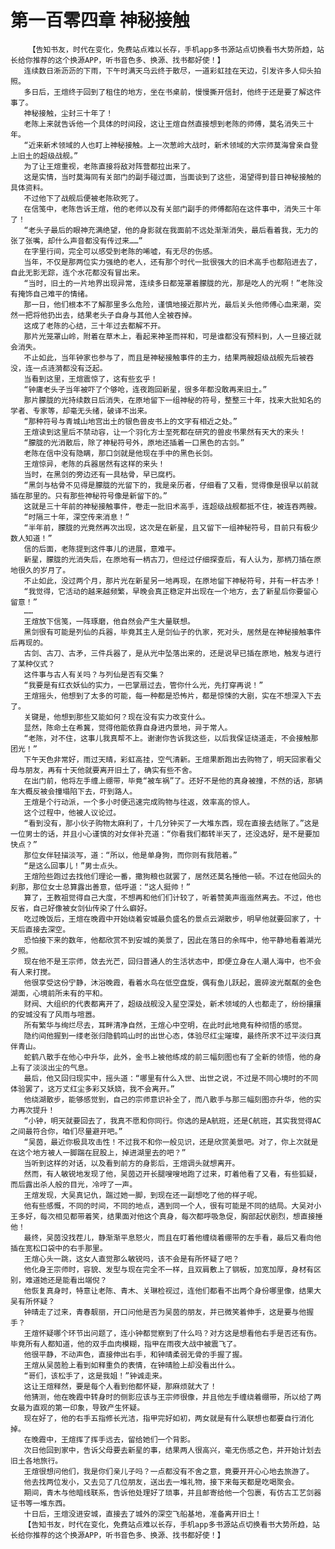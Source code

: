 # 第一百零四章 神秘接触
        【告知书友，时代在变化，免费站点难以长存，手机app多书源站点切换看书大势所趋，站长给你推荐的这个换源APP，听书音色多、换源、找书都好使！】
       连续数日淅沥沥的下雨，下午时满天乌云终于散尽，一道彩虹挂在天边，引发许多人仰头拍照。
       多日后，王煊终于回到了租住的地方，坐在书桌前，慢慢撕开信封，他终于还是要了解这件事了。
       神秘接触，尘封三十年了！
       老陈上来就告诉他一个具体的时间段，这让王煊自然直接想到老陈的师傅，莫名消失三十年。
       “近来新术领域的人也盯上神秘接触。上一次葱岭大战时，新术领域的大宗师莫海曾亲自登上旧土的超级战舰。”
       为了让王煊重视，老陈直接将敌对阵营都拉出来了。
       这是实情，当时莫海同有关部门的副手碰过面，当面谈到了这些，渴望得到昔日神秘接触的具体资料。
       不过他下了战舰后便被老陈砍死了。
       在信笺中，老陈告诉王煊，他的老师以及有关部门副手的师傅都陷在这件事中，消失三十年了！
       “老头子最后的眼神充满绝望，他的身影就在我面前不远处渐渐消失，最后看着我，无力的张了张嘴，却什么声音都没有传过来……”
       在字里行间，完全可以感受到老陈的唏嘘，有无尽的伤感。
       当年，不仅是那两位实力强绝的老人，还有那个时代一批很强大的旧术高手也都陷进去了，自此无影无踪，连个水花都没有冒出来。
       “当时，旧土的一片地界出现异常，连续多日都笼罩着朦胧的光，那是吃人的光啊！”老陈没有掩饰自己难平的情绪。
       那一日，他们根本不了解那里多么危险，谨慎地接近那片光，最后关头他师傅心血来潮，突然一把将他扔出去，结果老头子自身与其他人全被吞掉。
       这成了老陈的心结，三十年过去都解不开。
       那片光笼罩山岭，附着在草木上，看起来神圣而祥和，可是谁都没有预料到，人一旦接近就会消失。
       不止如此，当年钟家也参与了，而且是神秘接触事件的主力，结果两艘超级战舰先后被吞没，连一点涟漪都没有泛起。
       当看到这里，王煊震惊了，这有些玄乎！
       “钟庸老头子当年被吓了个够呛，连夜跑回新星，很多年都没敢再来旧土。”
       那片朦胧的光持续数日后消失，在原地留下一组神秘的符号，整整三十年，找来大批知名的学者、专家等，却毫无头绪，破译不出来。
       “那种符号与青城山地宫出土的银色兽皮书上的文字有相近之处。”
       王煊读到这里后不禁动容，让一个羽化方士至死都在研究的兽皮书果然有天大的来头！
       “朦胧的光消散后，除了神秘符号外，原地还插着一口黑色的古剑。”
       老陈在信中没有隐瞒，那口剑就是他现在手中的黑色长剑。
       王煊惊异，老陈的兵器居然有这样的来头！
       当时，在黑剑的旁边还有一具枯骨，早已腐朽。
       “黑剑与枯骨不见得是朦胧的光留下的，我是亲历者，仔细看了又看，觉得像是很早以前就插在那里的。只有那些神秘符号像是新留下的。”
       这就是三十年前的神秘接触事件，卷走一批旧术高手，连超级战舰都抵不住，被连吞两艘。
       “时隔三十年，深空传来消息！”
       “半年前，朦胧的光竟然再次出现，这次是在新星，且又留下一组神秘符号，目前只有极少数人知道！”
       信的后面，老陈提到这件事儿的进展，意难平。
       新星，朦胧的光消失后，在原地有一柄古刀，但经过仔细探查后，有人认为，那柄刀插在原地很久的岁月了。
       不止如此，没过两个月，那片光在新星另一地再现，在原地留下神秘符号，并有一杆古矛！
       “我觉得，它活动的越来越频繁，早晚会真正稳定并出现在一个地方，去了新星后你要留心留意！”
       ……
       王煊放下信笺，一阵琢磨，他自然会产生大量联想。
       黑剑很有可能是列仙的兵器，毕竟其主人是剑仙子的仇家，死对头，居然是在神秘接触事件后再现的。
       古剑、古刀、古矛，三件兵器了，是从光中坠落出来的，还是说早已插在原地，触发与进行了某种仪式？
       这件事与古人有关吗？与列仙是否有交集？
       “我要是有红衣妖仙的实力，一巴掌扇过去，管你什么光，先打穿再说！”
       王煊摇头，他想到了太多的可能，每一种都是恐怖片，都是惊悚的大剧，实在不想深入下去了。
       关键是，他想到那些又能如何？现在没有实力改变什么。
       显然，陈命土在希冀，觉得他能依靠自身进内景地，异于常人。
       “老陈，对不住，这事儿我真帮不上。谢谢你告诉我这些，以后我保证绕道走，不会接触那团光！”
       下午天色非常好，雨过天晴，彩虹高挂，空气清新。王煊果断跑出去购物了，明天回家看父母与朋友，再有十天他就要离开旧土了，确实有些不舍。
       在出门前，他将左手缠上绷带，毕竟“被车祸”了。还好不是他的真身被撞，不然的话，那辆车大概反被会撞塌陷下去，吓到路人。
       王煊是个行动派，一个多小时便迅速完成购物与往返，效率高的惊人。
       这个过程中，他被人议论过。
       “看到没有，那小伙子购物太麻利了，十几分钟买了一大堆东西，现在直接去结账了。”这是一位男士的话，并且小心谨慎的对女伴补充道：“你看我们都转半天了，还没选好，是不是要加快点？”
       那位女伴轻描淡写，道：“所以，他是单身狗，而你则有我陪着。”
       “是这么回事儿！”男士点头。
       王煊险些跑过去找他们理论一番，撒狗粮也就罢了，居然还莫名捶他一顿。不过在他回头的刹那，那位女士总算露出善意，低呼道：“这人挺帅！”
       算了，王教祖觉得自己大度，不想再和他们们计较了，听着赞美声迤迤然离去。不过，他也反省，自己好像被女剑仙传染了什么癖好。
       吃过晚饭后，王煊在晚霞中开始绕着安城最负盛名的景点云湖散步，明早他就要回家了，十天后直接去深空。
       恐怕接下来的数年，他都欣赏不到安城的美景了，因此在落日的余晖中，他平静地看着湖光夕照。
       现在他不是王宗师，敛去光芒，回归普通人的生活状态中，即便立身在人潮人海中，也不会有人来打搅。
       他很享受这份宁静，沐浴晚霞，看着水鸟在低空盘旋，偶有鱼儿跃起，震碎波光粼粼的金色湖面，心境前所未有的平和。
       财阀、大组织的代表都离开了，超级战舰没入星空深处，新术领域的人也都走了，纷纷攘攘的安城没有了风雨与喧嚣。
       所有繁华与绚烂尽去，耳畔清净自然，王煊心中空明，在此时此地竟有种彻悟的感觉。
       隐约间他握到一缕老张归隐鹤鸣山时的出世心态，体验尽红尘璀璨，最终所求不过平淡归真伴青山。
       蛇鹤八散手在他心中升华，此外，金书上被他练成的前三幅刻图也有了全新的领悟，他的身上有了淡淡出尘的气息。
       最后，他又回归现实中，摇头道：“哪里有什么入世、出世之说，不过是不同心境时的不同体验罢了，这万丈红尘多彩又妖娆，我不会离开。”
       他绕湖散步，能够感觉到，自己的宗师意识补全了，而八散手与那三幅刻图亦升华，他的实力再次提升！
       “小钟，明天就要回去了，我真不愿和你同行。你选的是A航班，还是C航班，其实我觉得AC之间最符合你，咱们尽量避开吧。”
       “吴茵，最近你极具攻击性！不过我不和你一般见识，还是欣赏美景吧。对了，你上次就是在这个地方被人一脚踹在屁股上，掉进湖里去的吧？”
       当听到这样的对话，以及看到前方的身影后，王煊调头就想离开。
       然而，有人敏锐地发现了他，吴茵迈开长腿嗖嗖地跑了过来，盯着他看了又看，有些狐疑，而后露出杀人般的目光，冷哼了一声。
       王煊发现，大吴真记仇，踹过她一脚，到现在还一副想吃了他的样子呢。
       他有些感慨，不同的时间，不同的地点，遇到同一个人，很有可能是不同的结局。大吴对小王多好，每次相见都带着笑，结果面对他这个真身，每次都呼吸急促，胸部起伏剧烈，想直接捶他！
       最终，吴茵没找茬儿，静渐渐平息怒火，而且在盯着他缠绕着绷带的左手看，最后又看向他插在宽松口袋中的右手那里。
       王煊心头一跳，这女人直觉那么敏锐吗，该不会是有所怀疑了吧？
       他化身王宗师时，容貌、发型与现在完全不一样，且双肩敷上了钢板，加宽加厚，身材有区别，难道她还是能看出端倪？
       他恢复真身时，特意让老陈、青木、关琳检视过，连他们都看不出两个身份哪里像，结果大吴有所怀疑？
       钟晴走了过来，青春靓丽，开口问他是否为吴茵的朋友，并已微笑着伸手，这是要与他握手？
       王煊怀疑哪个环节出问题了，连小钟都觉察到了什么吗？对方这是想看他右手是否还有伤。毕竟所有人都知道，他的双手血肉模糊，指甲在雨夜大战中被震飞了。
       他很平静，不动声色，直接伸出右手，和钟晴柔弱无骨的手握了握。
       王煊从吴茵脸上看到如释重负的表情，在钟晴脸上却没看出什么。
       “哥们，该松手了，这是我姐！”钟诚走来。
       这让王煊释然，要是每个人看到他都怀疑，那麻烦就大了！
       他猜测，他在晚霞中转身时的侧影应该与王宗师很像，并且他左手缠绕着绷带，所以给了两女最为直观的第一印象，导致产生怀疑。
       现在好了，他的右手五指修长光洁，指甲完好如初，两女就是有什么联想也都要自行消化掉。
       在晚霞中，王煊挥了挥手远去，留给她们一个背影。
       次日他回到家中，告诉父母要去新星的事，结果两人很高兴，毫无伤感之色，并开始计划去旧土各地旅行。
       王煊很想问他们，我是你们亲儿子吗？一点都没有不舍之意，竟要开开心心地去旅游了。
       他去找两位发小，又去见了几位朋友，送出去一堆礼物，接下来每天都是吃喝聚会。
       期间，青木与他暗线联系，告诉他处理好了琐事，并且邮寄给他一个包裹，有仿古工艺剑器证书等一堆东西。
       十日后，王煊没进安城，直接去了城外的深空飞船基地，准备离开旧土！
       【告知书友，时代在变化，免费站点难以长存，手机app多书源站点切换看书大势所趋，站长给你推荐的这个换源APP，听书音色多、换源、找书都好使！】